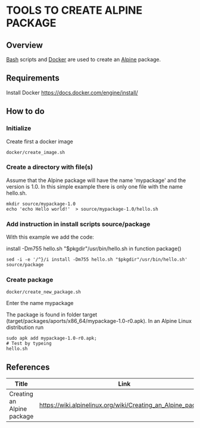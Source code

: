 # TOOLS TO CREATE ALPINE PACKAGE

## Overview
[Bash](https://www.gnu.org/software/bash/) scripts and [Docker](https://www.docker.com/) are used to create an [Alpine](https://alpinelinux.org/) package. 

## Requirements

Install Docker
https://docs.docker.com/engine/install/
## How to do

### Initialize

Create first a docker image
    
    docker/create_image.sh 
    
### Create a directory with file(s)

Assume that the Alpine package will have the name 'mypackage' and the version is 1.0.
In this simple example there is only one file with the name hello.sh.

    mkdir source/mypackage-1.0
    echo 'echo Hello world!'  > source/mypackage-1.0/hello.sh
 
### Add instruction in install scripts source/package    

With this example we add the code: 

install -Dm755 hello.sh "$pkgdir"/usr/bin/hello.sh
in function package()
    
    sed -i -e '/^}/i install -Dm755 hello.sh "$pkgdir"/usr/bin/hello.sh' source/package

### Create package

    docker/create_new_package.sh 
    
Enter the name mypackage    

The package is found in folder target 
(target/packages/aports/x86_64/mypackage-1.0-r0.apk).
In an Alpine Linux distribution run 
   
    sudo apk add mypackage-1.0-r0.apk;
    # Test by typeing 
    hello.sh



## References

| Title      | Link |
| ----------- | ----------- |
| Creating an Alpine package       | https://wiki.alpinelinux.org/wiki/Creating_an_Alpine_package       |
  